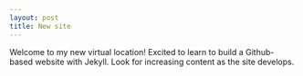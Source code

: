 ```yaml
---
layout: post
title: New site
---
```


Welcome to my new virtual location!  Excited to learn to build a Github-based website with Jekyll.  Look for increasing content as the site develops.
